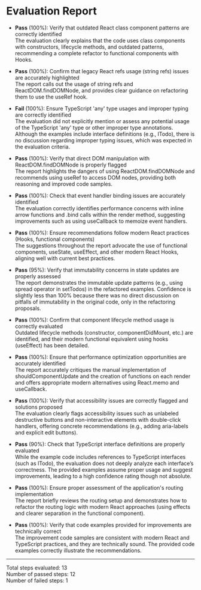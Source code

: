 # Evaluation Report

- **Pass** (100%): Verify that outdated React class component patterns are correctly identified  
  The evaluation clearly explains that the code uses class components with constructors, lifecycle methods, and outdated patterns, recommending a complete refactor to functional components with Hooks.

- **Pass** (100%): Confirm that legacy React refs usage (string refs) issues are accurately highlighted  
  The report calls out the usage of string refs and ReactDOM.findDOMNode, and provides clear guidance on refactoring them to use the useRef hook.

- **Fail** (100%): Ensure TypeScript 'any' type usages and improper typing are correctly identified  
  The evaluation did not explicitly mention or assess any potential usage of the TypeScript 'any' type or other improper type annotations. Although the examples include interface definitions (e.g., ITodo), there is no discussion regarding improper typing issues, which was expected in the evaluation criteria.

- **Pass** (100%): Verify that direct DOM manipulation with ReactDOM.findDOMNode is properly flagged  
  The report highlights the dangers of using ReactDOM.findDOMNode and recommends using useRef to access DOM nodes, providing both reasoning and improved code samples.

- **Pass** (100%): Check that event handler binding issues are accurately identified  
  The evaluation correctly identifies performance concerns with inline arrow functions and .bind calls within the render method, suggesting improvements such as using useCallback to memoize event handlers.

- **Pass** (100%): Ensure recommendations follow modern React practices (Hooks, functional components)  
  The suggestions throughout the report advocate the use of functional components, useState, useEffect, and other modern React Hooks, aligning well with current best practices.

- **Pass** (95%): Verify that immutability concerns in state updates are properly assessed  
  The report demonstrates the immutable update patterns (e.g., using spread operator in setTodos) in the refactored examples. Confidence is slightly less than 100% because there was no direct discussion on pitfalls of immutability in the original code, only in the refactoring proposals.

- **Pass** (100%): Confirm that component lifecycle method usage is correctly evaluated  
  Outdated lifecycle methods (constructor, componentDidMount, etc.) are identified, and their modern functional equivalent using hooks (useEffect) has been detailed.

- **Pass** (100%): Ensure that performance optimization opportunities are accurately identified  
  The report accurately critiques the manual implementation of shouldComponentUpdate and the creation of functions on each render and offers appropriate modern alternatives using React.memo and useCallback.

- **Pass** (100%): Verify that accessibility issues are correctly flagged and solutions proposed  
  The evaluation clearly flags accessibility issues such as unlabeled destructive buttons and non-interactive elements with double-click handlers, offering concrete recommendations (e.g., adding aria-labels and explicit edit buttons).

- **Pass** (90%): Check that TypeScript interface definitions are properly evaluated  
  While the example code includes references to TypeScript interfaces (such as ITodo), the evaluation does not deeply analyze each interface’s correctness. The provided examples assume proper usage and suggest improvements, leading to a high confidence rating though not absolute.

- **Pass** (100%): Ensure proper assessment of the application's routing implementation  
  The report briefly reviews the routing setup and demonstrates how to refactor the routing logic with modern React approaches (using effects and clearer separation in the functional component).

- **Pass** (100%): Verify that code examples provided for improvements are technically correct  
  The improvement code samples are consistent with modern React and TypeScript practices, and they are technically sound. The provided code examples correctly illustrate the recommendations.

---

Total steps evaluated: 13  
Number of passed steps: 12  
Number of failed steps: 1